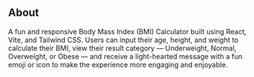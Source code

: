 ## About
A fun and responsive Body Mass Index (BMI) Calculator built using React, Vite, and Tailwind CSS.
Users can input their age, height, and weight to calculate their BMI, view their result category — Underweight, Normal, Overweight, or Obese — and receive a light-hearted message with a fun emoji or icon to make the experience more engaging and enjoyable.


